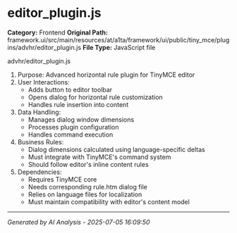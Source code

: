 # editor_plugin.js

**Category:** Frontend
**Original Path:** framework.ui/src/main/resources/at/a1ta/framework/ui/public/tiny_mce/plugins/advhr/editor_plugin.js
**File Type:** JavaScript file

advhr/editor_plugin.js
1. Purpose: Advanced horizontal rule plugin for TinyMCE editor
2. User Interactions:
   - Adds button to editor toolbar
   - Opens dialog for horizontal rule customization
   - Handles rule insertion into content
3. Data Handling:
   - Manages dialog window dimensions
   - Processes plugin configuration
   - Handles command execution
4. Business Rules:
   - Dialog dimensions calculated using language-specific deltas
   - Must integrate with TinyMCE's command system
   - Should follow editor's inline content rules
5. Dependencies:
   - Requires TinyMCE core
   - Needs corresponding rule.htm dialog file
   - Relies on language files for localization
   - Must maintain compatibility with editor's content model

---
*Generated by AI Analysis - 2025-07-05 16:09:50*

